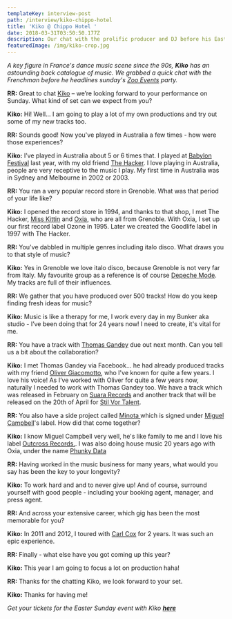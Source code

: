 ```yaml
---
templateKey: interview-post
path: /interview/kiko-chippo-hotel
title: 'Kiko @ Chippo Hotel '
date: 2018-03-31T03:50:50.177Z
description: Our chat with the prolific producer and DJ before his Easter Sunday party...
featuredImage: /img/kiko-crop.jpg
---
```

_A key figure in France's dance music scene since the 90s, **Kiko** has an astounding back catalogue of music. We grabbed a quick chat with the Frenchman before he headlines sunday's [Zoo Events](https://www.facebook.com/z00project/) party._

**RR:** Great to chat [Kiko](https://www.facebook.com/KIKOMUSIC/) – we’re looking forward to your performance on Sunday. What kind of set can we expect from you?

**Kiko:** Hi! Well... I am going to play a lot of my own productions and try out some of my new tracks too.

**RR:** Sounds good! Now you've played in Australia a few times - how were those experiences?

**Kiko:** I’ve played in Australia about 5 or 6 times that. I played at [Babylon Festival](https://www.facebook.com/babylonfestivalau/) last year, with my old friend [The Hacker](https://www.facebook.com/DJTheHacker/). I love playing in Australia, people are very receptive to the music I play. My first time in Australia was in Sydney and Melbourne in 2002 or 2003.

**RR:** You ran a very popular record store in Grenoble. What was that period of your life like?

**Kiko:** I opened the record store in 1994, and thanks to that shop, I met The Hacker, [Miss Kittin](https://www.facebook.com/misskittin/) and [Oxia](https://www.facebook.com/OXIA.official/), who are all from Grenoble. With Oxia, I set up our first record label Ozone in 1995. Later we created the Goodlife label in 1997 with The Hacker. 

**RR:** You've dabbled in multiple genres including italo disco. What draws you to that style of music?

**Kiko:** Yes in Grenoble we love italo disco, because Grenoble is not very far from Italy. My favourite group as a reference is of course [Depeche Mode](https://www.facebook.com/depechemode/). My tracks are full of their influences.

**RR:** We gather that you have produced over 500 tracks! How do you keep finding fresh ideas for music?

**Kiko:** Music is like a therapy for me, I work every day in my Bunker aka studio - I’ve been doing that for 24 years now! I need to create, it's vital for me.

**RR:** You have a track with [Thomas Gandey](https://www.facebook.com/ThomasGandeyOfficial/) due out next month. Can you tell us a bit about the collaboration?

**Kiko:** I met Thomas Gandey via Facebook... he had already produced tracks with my friend [Oliver Giacomotto](https://www.facebook.com/oliviergiacomotto/), who I've known for quite a few years. I love his voice! As I’ve worked with Oliver for quite a few years now, naturally I needed to work with Thomas Gandey too. We have a track which was released in February on [Suara Records](https://www.facebook.com/suaramusic/) and another track that will be released on the 20th of April for [Stil Vor Talent](https://www.facebook.com/stilvortalent/).

**RR:** You also have a side project called [Minota ](https://www.facebook.com/Minota.music) which is signed under [Miguel Campbell](https://www.facebook.com/miguelcampbellofficial/)'s label. How did that come together?

**Kiko:** I know Miguel Campbell very well, he's like family to me and I love his label [Outcross Records.](https://www.facebook.com/outcrossrecords/). I was also doing house music 20 years ago with Oxia, under the name [Phunky Data](https://www.facebook.com/phunkydatamusic)

**RR:** Having worked in the music business for many years, what would you say has been the key to your longevity? 

**Kiko:** To work hard and and to never give up! And of course, surround yourself with good people - including your booking agent, manager, and press agent.

**RR:** And across your extensive career, which gig has been the most memorable for you?

**Kiko:** In 2011 and 2012, I toured with [Carl Cox](https://www.facebook.com/carlcox247/) for 2 years. It was such an epic experience.

**RR:** Finally - what else have you got coming up this year?

**Kiko:** This year I am going to focus a lot on production haha!

**RR:** Thanks for the chatting Kiko, we look forward to your set. 

**Kiko:** Thanks for having me!

_Get your tickets for the Easter Sunday event with Kiko [**here**](https://www.residentadvisor.net/events/1087966)_
